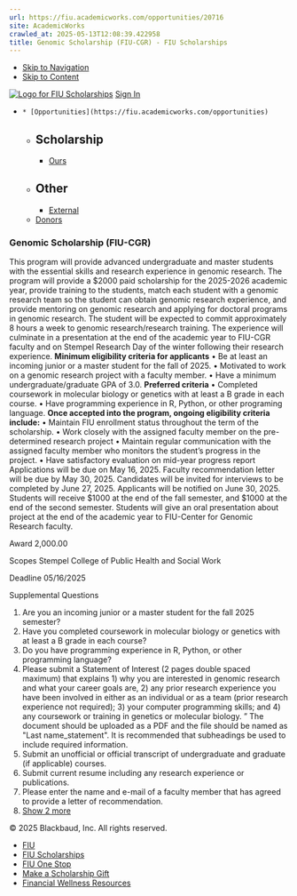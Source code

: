 ```yaml
---
url: https://fiu.academicworks.com/opportunities/20716
site: AcademicWorks
crawled_at: 2025-05-13T12:08:39.422958
title: Genomic Scholarship (FIU-CGR) - FIU Scholarships
---
```


  * [Skip to Navigation](https://fiu.academicworks.com/opportunities/20716#navigation)
  * [Skip to Content](https://fiu.academicworks.com/opportunities/20716#main)

[![Logo for FIU Scholarships](https://s3.amazonaws.com/static.academicworks.com/clients/fiu/assets/images/logo.png)](http://fiu.academicworks.com) [Sign In](https://fiu.academicworks.com/users/sign_in)
  *     * [Opportunities](https://fiu.academicworks.com/opportunities)
      * ## Scholarship
        * [Ours](https://fiu.academicworks.com/opportunities)
      * ## Other
        * [External](https://fiu.academicworks.com/opportunities/external)
    * [Donors](https://fiu.academicworks.com/donors)


### Genomic Scholarship (FIU-CGR)
This program will provide advanced undergraduate and master students with the essential skills and research experience in genomic research. The program will provide a $2000 paid scholarship for the 2025-2026 academic year, provide training to the students, match each student with a genomic research team so the student can obtain genomic research experience, and provide mentoring on genomic research and applying for doctoral programs in genomic research. The student will be expected to commit approximately 8 hours a week to genomic research/research training. The experience will culminate in a presentation at the end of the academic year to FIU-CGR faculty and on Stempel Research Day of the winter following their research experience.
**Minimum eligibility criteria for applicants** • Be at least an incoming junior or a master student for the fall of 2025. • Motivated to work on a genomic research project with a faculty member. • Have a minimum undergraduate/graduate GPA of 3.0.
**Preferred criteria** • Completed coursework in molecular biology or genetics with at least a B grade in each course. • Have programming experience in R, Python, or other programing language.
**Once accepted into the program, ongoing eligibility criteria include:** • Maintain FIU enrollment status throughout the term of the scholarship. • Work closely with the assigned faculty member on the pre-determined research project • Maintain regular communication with the assigned faculty member who monitors the student’s progress in the project. • Have satisfactory evaluation on mid-year progress report
Applications will be due on May 16, 2025. Faculty recommendation letter will be due by May 30, 2025. Candidates will be invited for interviews to be completed by June 27, 2025. Applicants will be notified on June 30, 2025. Students will receive $1000 at the end of the fall semester, and $1000 at the end of the second semester. Students will give an oral presentation about project at the end of the academic year to FIU-Center for Genomic Research faculty. 

Award
    2,000.00 

Scopes
    Stempel College of Public Health and Social Work 

Deadline
    05/16/2025 

Supplemental Questions
    
  1. Are you an incoming junior or a master student for the fall 2025 semester?
  2. Have you completed coursework in molecular biology or genetics with at least a B grade in each course?
  3. Do you have programming experience in R, Python, or other programming language?
  4. Please submit a Statement of Interest (2 pages double spaced maximum) that explains 1) why you are interested in genomic research and what your career goals are, 2) any prior research experience you have been involved in either as an individual or as a team (prior research experience not required); 3) your computer programming skills; and 4) any coursework or training in genetics or molecular biology. ” The document should be uploaded as a PDF and the file should be named as "Last name_statement". It is recommended that subheadings be used to include required information.
  5. Submit an unofficial or official transcript of undergraduate and graduate (if applicable) courses.
  6. Submit current resume including any research experience or publications.
  7. Please enter the name and e-mail of a faculty member that has agreed to provide a letter of recommendation.
  8. [Show 2 more](https://fiu.academicworks.com/opportunities/20716)


© 2025 Blackbaud, Inc. All rights reserved. 
  * [FIU ](http://fiu.edu/)
  * [FIU Scholarships](http://scholarships.fiu.edu)
  * [FIU One Stop](http://onestop.fiu.edu)
  * [Make a Scholarship Gift](https://give.fiu.edu/give-now/)
  * [Financial Wellness Resources](https://go.fiu.edu/iGrad)


